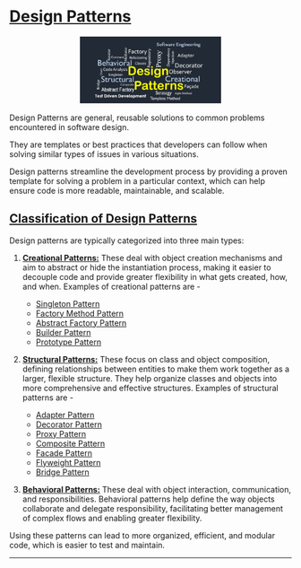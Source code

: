 # [Design Patterns](#design-patterns)

<p align="center" >
 <img src="./images/design-patterns.jpg" width="50%" >
</p>

Design Patterns are general, reusable solutions to common problems encountered in software design. 

They are templates or best practices that developers can follow when solving similar types of issues in various situations. 

Design patterns streamline the development process by providing a proven template for solving a problem in a particular context, which can help ensure code is more readable, maintainable, and scalable.

## [Classification of Design Patterns](#classification-of-design-patterns)

Design patterns are typically categorized into three main types:

1. **[Creational Patterns:](CreationalPatterns/CreationalPatterns.md)** These deal with object creation mechanisms and aim to abstract or hide the instantiation process, making it easier to decouple code and provide greater flexibility in what gets created, how, and when.
Examples of creational patterns are -
      * [Singleton Pattern](CreationalPatterns/SingletonPattern.md)
      * [Factory Method Pattern](CreationalPatterns/FactoryMethodPattern.md)
      * [Abstract Factory Pattern](CreationalPatterns/AbstractFactoryPattern.md)
      * [Builder Pattern](CreationalPatterns/BuilderPattern.md)
      * [Prototype Pattern](CreationalPatterns/PrototypePattern.md)

2. **[Structural Patterns:](StructuralPatterns/StructuralPatterns.md)** These focus on class and object composition, defining relationships between entities to make them work together as a larger, flexible structure. They help organize classes and objects into more comprehensive and effective structures.
Examples of structural patterns are -
      * [Adapter Pattern](StructuralPatterns/AdapterPattern.md)
      * [Decorator Pattern](StructuralPatterns/DecoratorPattern.md)
      * [Proxy Pattern](StructuralPatterns/ProxyPattern.md)
      * [Composite Pattern](StructuralPatterns/CompositePattern.md)
      * [Facade Pattern](StructuralPatterns/FacadePattern.md)
      * [Flyweight Pattern](StructuralPatterns/FlyweightPattern.md)
      * [Bridge Pattern](StructuralPatterns/BridgePattern.md)

4. **[Behavioral Patterns:](BehavioralPatterns/BehavioralPatterns.md)** These deal with object interaction, communication, and responsibilities. Behavioral patterns help define the way objects collaborate and delegate responsibility, facilitating better management of complex flows and enabling greater flexibility.

Using these patterns can lead to more organized, efficient, and modular code, which is easier to test and maintain.

<hr>


